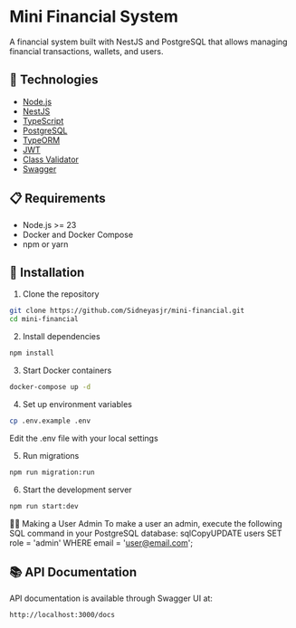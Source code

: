 # Mini Financial System

A financial system built with NestJS and PostgreSQL that allows managing financial transactions, wallets, and users.

## 🚀 Technologies

- [Node.js](https://nodejs.org/)
- [NestJS](https://nestjs.com/)
- [TypeScript](https://www.typescriptlang.org/)
- [PostgreSQL](https://www.postgresql.org/)
- [TypeORM](https://typeorm.io/)
- [JWT](https://jwt.io/)
- [Class Validator](https://github.com/typestack/class-validator)
- [Swagger](https://swagger.io/)

## 📋 Requirements

- Node.js >= 23
- Docker and Docker Compose
- npm or yarn

## 🔧 Installation

1. Clone the repository
```bash
git clone https://github.com/Sidneyasjr/mini-financial.git
cd mini-financial
```

2. Install dependencies
```bash
npm install
```

3. Start Docker containers
```bash
docker-compose up -d
```

4. Set up environment variables
```bash
cp .env.example .env
```
Edit the .env file with your local settings


5. Run migrations
```bash
npm run migration:run
```

6. Start the development server
```bash
npm run start:dev
```

👨‍💻 Making a User Admin
To make a user an admin, execute the following SQL command in your PostgreSQL database:
sqlCopyUPDATE users SET role = 'admin' WHERE email = 'user@email.com';

## 📚 API Documentation

API documentation is available through Swagger UI at:
```
http://localhost:3000/docs
```